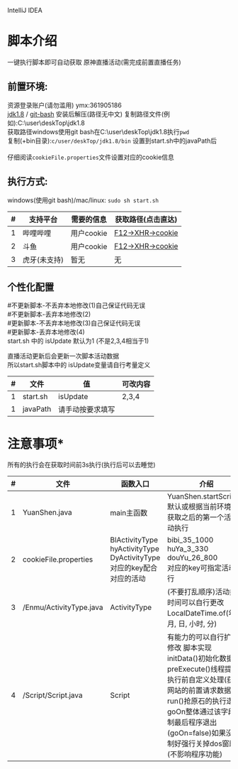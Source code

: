 IntelliJ IDEA
# 脚本介绍
一键执行脚本即可自动获取 原神直播活动(需完成前置直播任务)
## 前置环境:
资源登录账户(请勿滥用) ymx:361905186<br>
[jdk1.8](http://mirrors.ondev.top:60080/tools/jdk-8.0_191.rar)  / [git-bash](http://mirrors.ondev.top:60080/tools/Git-2.31.1-64-bit.exe)
安装后解压(路径无中文) 复制路径文件(例如):C:\user\deskTop\jdk1.8<br>
获取路径windows使用git bash在C:\user\deskTop\jdk1.8执行```pwd```<br>
复制(+bin目录):```c/user/deskTop/jdk1.8/bin```
设置到start.sh中的javaPath后
<br><br>
仔细阅读```cookieFile.properties```文件设置对应的cookie信息
## 执行方式:
windows(使用git bash)/mac/linux: ```sudo sh start.sh```

| #   | 支持平台    | 需要的信息    | 获取路径(点击直达)                                                                                       |
| --- |---------|----------|--------------------------------------------------------------------------------------------------|
| 1   | 哔哩哔哩    | 用户cookie | [F12->XHR->cookie](https://www.bilibili.com/blackboard/activity-award-exchange.html?task_id=cd684a9d) |
| 2   | 斗鱼      | 用户cookie | [F12->XHR->cookie](https://www.douyu.com/topic/ys30?rid=479079)                                  |
| 3   | 虎牙(未支持) | 暂无       | 无                                                                                                |

## 个性化配置
#不更新脚本-不丢弃本地修改(1)自己保证代码无误<br>
#不更新脚本-丢弃本地修改(2)<br>
#更新脚本-不丢弃本地修改(3)自己保证代码无误<br>
#更新脚本-丢弃本地修改(4)<br>
start.sh 中的 isUpdate 默认为1 (不是2,3,4相当于1)

直播活动更新后会更新一次脚本活动数据<br>
所以start.sh脚本中的 isUpdate变量请自行考量定义

| #   | 文件            | 值        | 可改内容 |
| --- |---------------|----------|------|
| 1   | start.sh      | isUpdate | 2,3,4 |
| 1   | javaPath      | 请手动按要求填写 |

# 注意事项*
所有的执行会在获取时间前3s执行(执行后可以去睡觉)

| #   | 文件            | 函数入口                                                                                | 介绍                                                                                              |
| --- |---------------|-------------------------------------------------------------------------------------|-------------------------------------------------------------------------------------------------|
| 1   | YuanShen.java | main主函数                                                                             | YuanShen.startScript();<br>默认或根据当前环境时间获取之后的第一个活动自动执行                                            |
| 2   | cookieFile.properties | BlActivityType<br>hyActivityType<br>DyActivityType<br/>对应的key配合对应的活动                | bibi_35_1000<br/>huYa_3_330<br/>douYu_26_800<br/>对应的key可指定活动执行                                  |
| 3   | /Enmu/ActivityType.java | ActivityType                                                                        | (不要打乱顺序)活动类型 时间可以自行更改LocalDateTime.of(年, 月, 日, 小时, 分)                                           |
| 4   | /Script/Script.java | Script                                                                              | 有能力的可以自行扩展/修改 脚本实现<br>initData()初始化数据<br>preExecute()线程提交执行前自定义处理(获取网站的前置请求数据)<br>run()抢原石的执行逻辑 <br>goOn整体通过该字段控制最后程序退出(goOn=false)如果没控制好强行关掉dos窗即可(不影响程序功能)|
